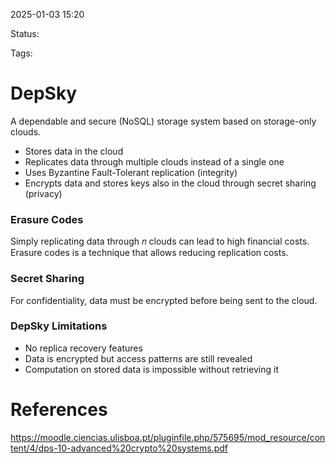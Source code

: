 2025-01-03 15:20

Status: 

Tags: 

# DepSky

A dependable and secure (NoSQL) storage system based
on storage-only clouds.

- Stores data in the cloud
- Replicates data through multiple clouds instead of a single one
- Uses Byzantine Fault-Tolerant replication (integrity)
- Encrypts data and stores keys also in the cloud through secret sharing (privacy)

### Erasure Codes
Simply replicating data through 𝑛 clouds can lead to high financial costs.
Erasure codes is a technique that allows reducing replication costs.

### Secret Sharing
For confidentiality, data must be encrypted before being sent to the cloud.

### DepSky Limitations
- No replica recovery features
- Data is encrypted but access patterns are still revealed
- Computation on stored data is impossible without retrieving it

# References

https://moodle.ciencias.ulisboa.pt/pluginfile.php/575695/mod_resource/content/4/dps-10-advanced%20crypto%20systems.pdf
